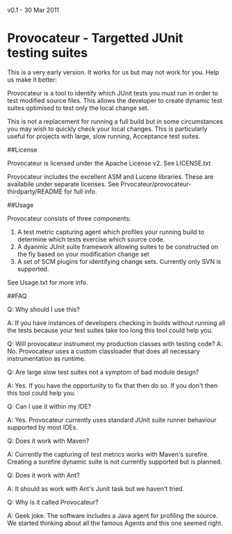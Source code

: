 v0.1 - 30 Mar 2011

# Provocateur - Targetted JUnit testing suites


This is a very early version. It works for us but may not work for you.
Help us make it better:



Provocateur is a tool to identify which JUnit tests you must run in order to test
modified source files. This allows the developer to create dynamic test suites
optimised to test only the local change set.

This is not a replacement for running a full build but in some circumstances you 
may wish to quickly check your local changes. This is particularly useful for
projects with large, slow running, Acceptance test suites.


##License

Provocateur is licensed under the Apache License v2. See LICENSE.txt

Provocateur includes the excellent ASM and Lucene libraries. These are availabile under
separate licenses. See Prvocateur/provocateur-thirdparty/README for full info.


##Usage

Provocateur consists of three components:

1. A test metric capturing agent which profiles your running build to determine which tests exercise which source code.
2. A dyanmic JUnit suite framework allowing suites to be constructed on the fly based on your modification change set
3. A set of SCM plugins for identifying change sets. Currently only SVN is supported.

See Usage.txt for more info.

##FAQ

Q: Why should I use this?

A: If you have instances of developers checking in builds without running all the tests because
your test suites take too long this tool could help you.


Q: Will provocateur instrument my production classes with testing code?
A: No. Provocateur uses a custom classloader that does all necessary instrumentation as runtime.

Q: Are large slow test suites not a symptom of bad module design?

A: Yes. If you have the opportunity to fix that then do so. If you don't then this tool could help
you.



Q: Can I use it within my IDE?

A: Yes. Provocateur currently uses standard JUnit suite runner behaviour supported by most IDEs.


Q: Does it work with Maven?

A: Currently the capturing of test metrics works with Maven's surefire. Creating a surefire dynamic suite
is not currently supported but is planned.


Q: Does it work with Ant?

A: It should as work with Ant's Junit task but we haven't tried.


Q: Why is it called Provocateur?

A: Geek joke. The software includes a Java agent for profiling the source. We started thinking about
all the famous Agents and this one seemed right.